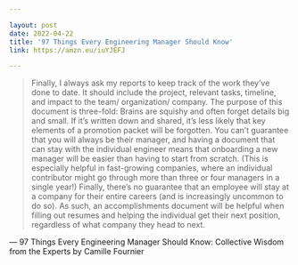 ```yaml
---

layout: post
date: 2022-04-22
title: '97 Things Every Engineering Manager Should Know'
link: https://amzn.eu/iuYJEFJ

---
```


> Finally, I always ask my reports to keep track of the work they’ve done to date. It should include the project, relevant tasks, timeline, and impact to the team/ organization/ company. The purpose of this document is three-fold: Brains are squishy and often forget details big and small. If it’s written down and shared, it’s less likely that key elements of a promotion packet will be forgotten. You can’t guarantee that you will always be their manager, and having a document that can stay with the individual engineer means that onboarding a new manager will be easier than having to start from scratch. (This is especially helpful in fast-growing companies, where an individual contributor might go through more than three or four managers in a single year!) Finally, there’s no guarantee that an employee will stay at a company for their entire careers (and is increasingly uncommon to do so). As such, an accomplishments document will be helpful when filling out resumes and helping the individual get their next position, regardless of what company they head to next.

— 97 Things Every Engineering Manager Should Know: Collective Wisdom from the Experts by Camille Fournier
